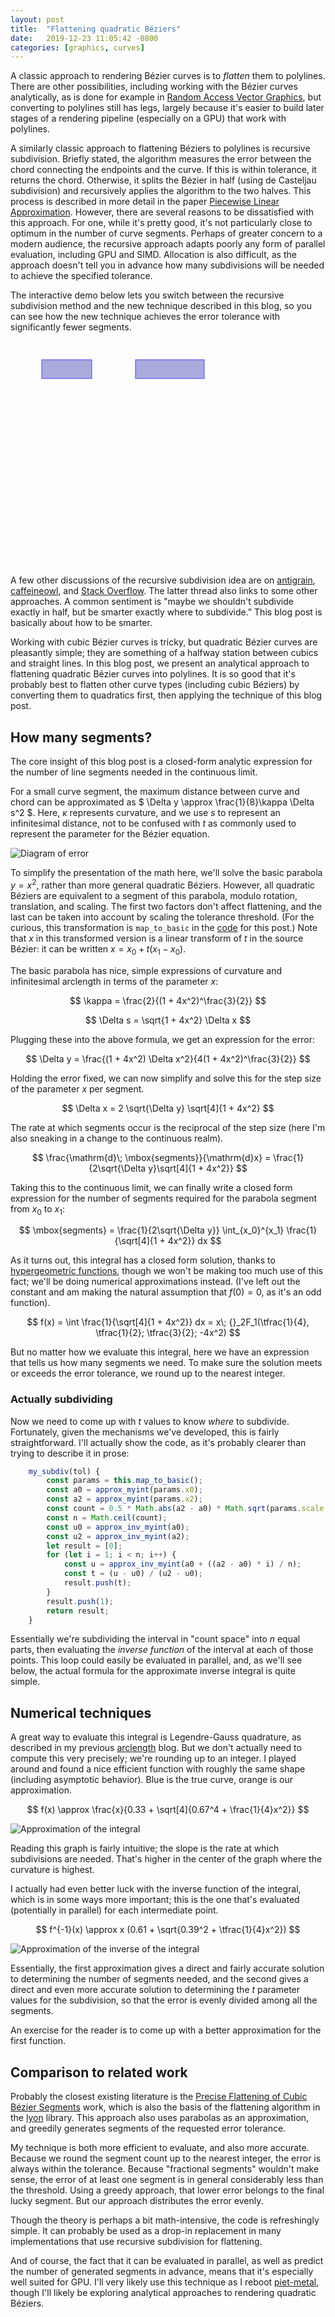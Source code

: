 ```yaml
---
layout: post
title:  "Flattening quadratic Béziers"
date:   2019-12-23 11:05:42 -0800
categories: [graphics, curves]
---
```

<style>
  svg {
    touch-action: none;
  }
</style>
<script type="text/x-mathjax-config">
        MathJax.Hub.Config({
                tex2jax: {
                        inlineMath: [['$', '$']]
                }
        });
</script>
<script src="https://cdnjs.cloudflare.com/ajax/libs/mathjax/2.7.0/MathJax.js?config=TeX-AMS-MML_HTMLorMML" type="text/javascript"></script>

A classic approach to rendering Bézier curves is to *flatten* them to polylines. There are other possibilities, including working with the Bézier curves analytically, as is done for example in [Random Access Vector Graphics], but converting to polylines still has legs, largely because it's easier to build later stages of a rendering pipeline (especially on a GPU) that work with polylines.

A similarly classic approach to flattening Béziers to polylines is recursive subdivision. Briefly stated, the algorithm measures the error between the chord connecting the endpoints and the curve. If this is within tolerance, it returns the chord. Otherwise, it splits the Bézier in half (using de Casteljau subdivision) and recursively applies the algorithm to the two halves. This process is described in more detail in the paper [Piecewise Linear Approximation]. However, there are several reasons to be dissatisfied with this approach. For one, while it's pretty good, it's not particularly close to optimum in the number of curve segments. Perhaps of greater concern to a modern audience, the recursive approach adapts poorly any form of parallel evaluation, including GPU and SIMD. Allocation is also difficult, as the approach doesn't tell you in advance how many subdivisions will be needed to achieve the specified tolerance.

The interactive demo below lets you switch between the recursive subdivision method and the new technique described in this blog, so you can see how the new technique achieves the error tolerance with significantly fewer segments.

<style>
svg .handle {
    pointer-events: all;
}
svg .handle:hover {
    r: 6;
}
svg .quad {
    stroke-width: 6px;
    stroke: #bbb;
}
svg .hull {
    stroke: #c44;
}
svg .polyline {
}
svg text {
    font-family: sans-serif;
}
svg .button {
    fill: #aad;
    stroke: #44f;
}
svg .button:hover {
    fill: #bbf;
}
svg text {
    pointer-events: none;
}
svg #grid line {
    stroke: #ccc;
}
img {
  margin: auto;
  margin: auto;
  display: block;
}
</style>
<svg id="s" width="700" height="500">
    <g id="grid"></g>
    <rect class="button" x="50" y="30" width="80" height="30" />
    <rect class="button" x="200" y="30" width="110" height="30" />
</svg>
<script>
const svgNS = "http://www.w3.org/2000/svg";

class Point {
    constructor(x, y) {
        this.x = x;
        this.y = y;
    }

    lerp(p2, t) {
        return new Point(this.x + (p2.x - this.x) * t, this.y + (p2.y - this.y) * t);
    }

    dist(p2) {
        return Math.hypot(p2.x - this.x, p2.y - this.y);
    }
}

// Compute an approximation to int (1 + 4x^2) ^ -0.25 dx
// This isn't especially good but will do.
function approx_myint(x) {
   const d = 0.67; 
   return x / (1 - d + Math.pow(Math.pow(d, 4) + 0.25 * x * x, 0.25));
}

// Approximate the inverse of the function above.
// This is better.
function approx_inv_myint(x) {
    const b = 0.39;
    return x * (1 - b + Math.sqrt(b * b + 0.25 * x * x));
}

class QuadBez {
    constructor(x0, y0, x1, y1, x2, y2) {
        this.x0 = x0;
        this.y0 = y0;
        this.x1 = x1;
        this.y1 = y1;
        this.x2 = x2;
        this.y2 = y2;
    }

    to_svg_path() {
        return `M${this.x0} ${this.y0} Q${this.x1} ${this.y1} ${this.x2} ${this.y2}`
    }

    eval(t) {
        const mt = 1 - t;
        const x = this.x0 * mt * mt + 2 * this.x1 * t * mt + this.x2 * t * t;
        const y = this.y0 * mt * mt + 2 * this.y1 * t * mt + this.y2 * t * t;
        return new Point(x, y);
    }

    subsegment(t0, t1) {
        const p0 = this.eval(t0);
        const p2 = this.eval(t1);
        const dt = t1 - t0;
        const p1x = p0.x + (this.x1 - this.x0 + t0 * (this.x2 - 2 * this.x1 + this.x0)) * dt;
        const p1y = p0.y + (this.y1 - this.y0 + t0 * (this.y2 - 2 * this.y1 + this.y0)) * dt;
        return new QuadBez(p0.x, p0.y, p1x, p1y, p2.x, p2.y);
    }

    // The maximum error between a chord and the quadratic Bézier.
    // Note: this isn't quite right for extreme examples.
    error() {
        const x1 = this.x1 - this.x0;
        const y1 = this.y1 - this.y0;
        const x2 = this.x2 - this.x0;
        const y2 = this.y2 - this.y0;
        const t = (x1 * x2 + y1 * y2) / (x2 * x2 + y2 * y2);
        const u = Math.min(Math.max(t, 0), 1);
        const p = new Point(this.x0, this.y0).lerp(new Point(this.x2, this.y2), u);
        return 0.5 * p.dist(new Point(this.x1, this.y1));
    }

    // Determine the x values and scaling to map to y=x^2
    map_to_basic() {
        const ddx = 2 * this.x1 - this.x0 - this.x2;
        const ddy = 2 * this.y1 - this.y0 - this.y2;
        const u0 = (this.x1 - this.x0) * ddx + (this.y1 - this.y0) * ddy;
        const u2 = (this.x2 - this.x1) * ddx + (this.y2 - this.y1) * ddy;
        const cross = (this.x2 - this.x0) * ddy - (this.y2 - this.y0) * ddx;
        const x0 = u0 / cross;
        const x2 = u2 / cross;
        // There's probably a more elegant formulation of this...
        const scale = Math.abs(cross) / (Math.hypot(ddx, ddy) * Math.abs(x2 - x0));
        return {x0: x0, x2: x2, scale: scale, cross: cross};
    }

    recurse_subdiv_inner(tol, t0, t1, result) {
        const q = this.subsegment(t0, t1);
        if (q.error() <= tol) {
            result.push(t1);
        } else {
            const tm = (t0 + t1) * 0.5;
            this.recurse_subdiv_inner(tol, t0, tm, result);
            this.recurse_subdiv_inner(tol, tm, t1, result);
        }
    }

    recurse_subdiv(tol) {
        const result = [0]
        this.recurse_subdiv_inner(tol, 0, 1, result);
        return result;
    }

    // Subdivide using fancy algorithm.
    my_subdiv(tol) {
        const params = this.map_to_basic();
        const a0 = approx_myint(params.x0);
        const a2 = approx_myint(params.x2);
        const count =  0.5 * Math.abs(a2 - a0) * Math.sqrt(params.scale / tol);
        const n = Math.ceil(count);
        const u0 = approx_inv_myint(a0);
        const u2 = approx_inv_myint(a2);
        let result = [0];
        for (let i = 1; i < n; i++) {
            const u = approx_inv_myint(a0 + ((a2 - a0) * i) / n);
            const t = (u - u0) / (u2 - u0);
            result.push(t);
        }
        result.push(1);
        return result;
    }
}

//for (let i = 0; i < sub.length - 1; i++) {
//    console.log(qb.subsegment(sub[i], sub[i + 1]).error());
//}

class QuadUi {
    constructor(id) {
        this.root = document.getElementById(id);

        this.root.addEventListener("pointerdown", e => {
            this.root.setPointerCapture(e.pointerId);
            this.onPointerDown(e);
            e.preventDefault();
            e.stopPropagation();
        });
        this.root.addEventListener("pointermove", e => {
            this.onPointerMove(e);
            e.preventDefault();
            e.stopPropagation();
        });
        this.root.addEventListener("pointerup", e => {
            this.root.releasePointerCapture(e.pointerId);
            this.onPointerUp(e);
            e.preventDefault();
            e.stopPropagation();
        });

        this.pts = [new Point(200, 450), new Point(400, 450), new Point(600, 50)];
        this.quad = this.make_stroke();
        this.quad.classList.add("quad");
        this.polyline = this.make_stroke();
        this.polyline.classList.add("polyline");
        this.hull = this.make_stroke();
        this.hull.classList.add("hull");
        this.handles = [];
        for (let pt of this.pts) {
            this.handles.push(this.make_handle(pt));
        }
        this.n_label = this.make_text(500, 50);
        this.type_label = this.make_text(90, 50);
        this.type_label.setAttribute("text-anchor", "middle");
        this.thresh_label = this.make_text(210, 50);
        this.pips = [];
        this.method = "analytic";
        this.grid = 20;
        this.thresh = 1.0;
        this.renderGrid(true);
        this.update();

        this.current_obj = null;
    }

    onPointerDown(e) {
        const x = e.offsetX;
        const y = e.offsetY;
        if (x >= 50 && x <= 130 && y >= 30 && y <= 60) {
            if (this.method == "analytic") {
                this.method = "recursive";
            } else {
                this.method = "analytic";
            }
            this.update();
            return;
        }
        if (x >= 200 && x <= 310 && y >= 30 && y <= 60) {
            if (this.thresh == 1.0) {
                this.thresh = 0.5;
            } else if (this.thresh == 0.5) {
                this.thresh = 0.2;
            } else if (this.thresh == 0.2) {
                this.thresh = 0.1;
            } else if (this.thresh == 0.1) {
                this.thresh = 10.0;
            } else if (this.thresh == 10.0) {
                this.thresh = 5.0;
            } else if (this.thresh == 5.0) {
                this.thresh = 2.0;
            } else if (this.thresh == 2.0) {
                this.thresh = 1.0;
            }
            this.update();
            return;
        }
        for (let i = 0; i < this.pts.length; i++) {
            if (Math.hypot(x - this.pts[i].x, y - this.pts[i].y) < 10) {
                this.current_obj = i;
            }
        }
    }

    onPointerMove(e) {
        if (this.current_obj !== null) {
            const i = this.current_obj;
            const x = e.offsetX;
            const y = e.offsetY;
            this.pts[i] = new Point(x, y);
            this.handles[i].setAttribute("cx", x);
            this.handles[i].setAttribute("cy", y);
            this.update();
        }
    }

    onPointerUp(e) {
        this.current_obj = null;
    }

    renderGrid(visible) {
        let grid = document.getElementById("grid");
        //this.ui.removeAllChildren(grid);
        if (!visible) return;
        let w = 700;
        let h = 500;
        for (let i = 0; i < w; i += this.grid) {
            let line = document.createElementNS(svgNS, "line");
            line.setAttribute("x1", i);
            line.setAttribute("y1", 0);
            line.setAttribute("x2", i);
            line.setAttribute("y2", h);
            grid.appendChild(line);
        }
        for (let i = 0; i < h; i += this.grid) {
            let line = document.createElementNS(svgNS, "line");
            line.setAttribute("x1", 0);
            line.setAttribute("y1", i);
            line.setAttribute("x2", w);
            line.setAttribute("y2", i);
            grid.appendChild(line);
        }
    }

    make_handle(p) {
        const circle = this.plot(p.x, p.y, "blue", 5);
        circle.classList.add("handle");
        return circle;
    }

    make_stroke(qb) {
        const path = document.createElementNS(svgNS, "path");
        path.setAttribute("fill", "none");
        path.setAttribute("stroke", "blue");
        this.root.appendChild(path);
        return path;
    }

    make_text(x, y) {
        const text = document.createElementNS(svgNS, "text");
        text.setAttribute("x", x);
        text.setAttribute("y", y);
        this.root.appendChild(text);
        return text;
    }

    plot(x, y, color = "black", r = 2) {
        let circle = document.createElementNS(svgNS, "circle");
        circle.setAttribute("cx", x);
        circle.setAttribute("cy", y);
        circle.setAttribute("r", r);
        circle.setAttribute("fill", color)
        this.root.appendChild(circle);
        return circle;
    }

    update() {
        for (let pip of this.pips) {
            pip.remove();
        }
        this.pips = [];
        const p0 = this.pts[0];
        const p1 = this.pts[1];
        const p2 = this.pts[2];
        const qb = new QuadBez(p0.x, p0.y, p1.x, p1.y, p2.x, p2.y);
        this.quad.setAttribute("d", qb.to_svg_path());

        const h = `M${p0.x} ${p0.y}L${p1.x} ${p1.y}L${p2.x} ${p2.y}`;
        this.hull.setAttribute("d", h);

        const tol = this.thresh;
        let sub;
        if (this.method == "analytic") {
            sub = qb.my_subdiv(tol);
        } else {
            sub = qb.recurse_subdiv(tol);
        }
        const n = sub.length - 1;
        let p = "";
        for (let t of sub) {
            const xy = qb.eval(t);
            this.pips.push(this.plot(xy.x, xy.y));
            if (p == "") {
                p = `M${xy.x} ${xy.y}`;
            } else {
                p += `L${xy.x} ${xy.y}` 
            }
        }
        this.polyline.setAttribute("d", p);
        this.n_label.textContent = `n = ${n}`;
        this.type_label.textContent = this.method;
        this.thresh_label.textContent = `threshold: ${this.thresh}`;
    }
}

new QuadUi("s");
</script>


A few other discussions of the recursive subdivision idea are on [antigrain], [caffeineowl], and [Stack Overflow]. The latter thread also links to some other approaches. A common sentiment is "maybe we shouldn't subdivide exactly in half, but be smarter exactly where to subdivide." This blog post is basically about how to be smarter.

Working with cubic Bézier curves is tricky, but quadratic Bézier curves are pleasantly simple; they are something of a halfway station between cubics and straight lines. In this blog post, we present an analytical approach to flattening quadratic Bézier curves into polylines. It is so good that it's probably best to flatten other curve types (including cubic Béziers) by converting them to quadratics first, then applying the technique of this blog post.

## How many segments?

The core insight of this blog post is a closed-form analytic expression for the number of line segments needed in the continuous limit.

For a small curve segment, the maximum distance between curve and chord can be approximated as $ \Delta y \approx \frac{1}{8}\kappa \Delta s^2 $. Here, $\kappa$ represents curvature, and we use $s$ to represent an infinitesimal distance, not to be confused with $t$ as commonly used to represent the parameter for the Bézier equation.

![Diagram of error](/assets/chord_error.svg)

To simplify the presentation of the math here, we'll solve the basic parabola $y = x^2$, rather than more general quadratic Béziers. However, all quadratic Béziers are equivalent to a segment of this parabola, modulo rotation, translation, and scaling. The first two factors don't affect flattening, and the last can be taken into account by scaling the tolerance threshold. (For the curious, this transformation is `map_to_basic` in the [code] for this post.) Note that $x$ in this transformed version is a linear transform of $t$ in the source Bézier: it can be written $x = x_0 + t(x_1 - x_0)$.

The basic parabola has nice, simple expressions of curvature and infinitesimal arclength in terms of the parameter $x$:


$$
\kappa = \frac{2}{(1 + 4x^2)^\frac{3}{2}}
$$

$$
\Delta s = \sqrt{1 + 4x^2} \Delta x
$$

Plugging these into the above formula, we get an expression for the error:

$$
\Delta y = \frac{(1 + 4x^2) \Delta x^2}{4(1 + 4x^2)^\frac{3}{2}}
$$

Holding the error fixed, we can now simplify and solve this for the step size of the parameter $x$ per segment.

$$
\Delta x = 2  \sqrt{\Delta y} \sqrt[4]{1 + 4x^2}
$$

The rate at which segments occur is the reciprocal of the step size (here I'm also sneaking in a change to the continuous realm).

$$
\frac{\mathrm{d}\; \mbox{segments}}{\mathrm{d}x} = \frac{1}{2\sqrt{\Delta y}\sqrt[4]{1 + 4x^2}}
$$

Taking this to the continuous limit, we can finally write a closed form expression for the number of segments required for the parabola segment from $x_0$ to $x_1$:

$$
\mbox{segments} =  \frac{1}{2\sqrt{\Delta y}} \int_{x_0}^{x_1} \frac{1}{\sqrt[4]{1 + 4x^2}} dx
$$

As it turns out, this integral has a closed form solution, thanks to [hypergeometric functions][Hypergeometric function], though we won't be making too much use of this fact; we'll be doing numerical approximations instead. (I've left out the constant and am making the natural assumption that $f(0) = 0$, as it's an odd function).

$$
f(x) = \int \frac{1}{\sqrt[4]{1 + 4x^2}} dx = x\; {}_2F_1(\tfrac{1}{4}, \tfrac{1}{2}; \tfrac{3}{2}; -4x^2)
$$

But no matter how we evaluate this integral, here we have an expression that tells us how many segments we need. To make sure the solution meets or exceeds the error tolerance, we round up to the nearest integer.

### Actually subdividing

Now we need to come up with $t$ values to know *where* to subdivide. Fortunately, given the mechanisms we've developed, this is fairly straightforward. I'll actually show the code, as it's probably clearer than trying to describe it in prose:

```javascript
    my_subdiv(tol) {
        const params = this.map_to_basic();
        const a0 = approx_myint(params.x0);
        const a2 = approx_myint(params.x2);
        const count = 0.5 * Math.abs(a2 - a0) * Math.sqrt(params.scale / tol);
        const n = Math.ceil(count);
        const u0 = approx_inv_myint(a0);
        const u2 = approx_inv_myint(a2);
        let result = [0];
        for (let i = 1; i < n; i++) {
            const u = approx_inv_myint(a0 + ((a2 - a0) * i) / n);
            const t = (u - u0) / (u2 - u0);
            result.push(t);
        }
        result.push(1);
        return result;
    }
```
Essentially we're subdividing the interval in "count space" into $n$ equal parts, then evaluating the *inverse function* of the interval at each of those points. This loop could easily be evaluated in parallel, and, as we'll see below, the actual formula for the approximate inverse integral is quite simple.

## Numerical techniques

A great way to evaluate this integral is Legendre-Gauss quadrature, as described in my previous [arclength] blog. But we don't actually need to compute this very precisely; we're rounding up to an integer. I played around and found a nice efficient function with roughly the same shape (including asymptotic behavior). Blue is the true curve, orange is our approximation.

$$
f(x) \approx \frac{x}{0.33 + \sqrt[4]{0.67^4 + \frac{1}{4}x^2}}
$$

<!-- Todo: I'd like better images, these are screenshots from colab -->
![Approximation of the integral](/assets/flatten_approx.png)

Reading this graph is fairly intuitive; the slope is the rate at which subdivisions are needed. That's higher in the center of the graph where the curvature is highest.

I actually had even better luck with the inverse function of the integral, which is in some ways more important; this is the one that's evaluated (potentially in parallel) for each intermediate point.

$$
f^{-1}(x) \approx x (0.61 + \sqrt{0.39^2 + \tfrac{1}{4}x^2})
$$

![Approximation of the inverse of the integral](/assets/flatten_inv_approx.png)

Essentially, the first approximation gives a direct and fairly accurate solution to determining the number of segments needed, and the second gives a direct and even more accurate solution to determining the $t$ parameter values for the subdivision, so that the error is evenly divided among all the segments.

An exercise for the reader is to come up with a better approximation for the first function.

## Comparison to related work

Probably the closest existing literature is the [Precise Flattening of Cubic Bézier Segments] work, which is also the basis of the flattening algorithm in the [lyon] library. This approach also uses parabolas as an approximation, and greedily generates segments of the requested error tolerance.

My technique is both more efficient to evaluate, and also more accurate. Because we round the segment count up to the nearest integer, the error is always within the tolerance. Because "fractional segments" wouldn't make sense, the error of at least one segment is in general considerably less than the threshold. Using a greedy approach, that lower error belongs to the final lucky segment. But our approach distributes the error evenly.

Though the theory is perhaps a bit math-intensive, the code is refreshingly simple. It can probably be used as a drop-in replacement in many implementations that use recursive subdivision for flattening.

And of course, the fact that it can be evaluated in parallel, as well as predict the number of generated segments in advance, means that it's especially well suited for GPU. I'll very likely use this technique as I reboot [piet-metal], though I'll likely be exploring analytical approaches to rendering quadratic Béziers.

[Random Access Vector Graphics]: http://hhoppe.com/proj/ravg/
[caffeineowl]: http://www.caffeineowl.com/graphics/2d/vectorial/bezierintro.html
[Piecewise Linear Approximation]: http://citeseerx.ist.psu.edu/viewdoc/download?doi=10.1.1.86.162&rep=rep1&type=pdf
[antigrain]: https://web.archive.org/web/20190329074058/http://antigrain.com:80/research/adaptive_bezier/index.html
[Stack Overflow]: https://stackoverflow.com/questions/9247564/convert-bezier-curve-to-polygonal-chain
[Fast, Precise Flattening of Cubic Bézier Segment Offset Curves]: https://web.archive.org/web/20170911131001/http://cis.usouthal.edu/~hain/general/Publications/Bezier/Bezier%20Offset%20Curves.pdf
[lyon]: https://docs.rs/lyon/0.4.1/lyon/Bézier/index.html#flattening
[Precise Flattening of Cubic Bézier Segments]: https://pdfs.semanticscholar.org/8963/c06a92d6ca8868348b0930bbb800ff6e7920.pdf
[code]: https://github.com/raphlinus/raphlinus.github.io/tree/master/_posts/2019-12-23-flatten-quadbez.md
[Hypergeometric function]: https://en.wikipedia.org/wiki/Hypergeometric_function
[arclength]: https://raphlinus.github.io/curves/2018/12/28/bezier-arclength.html
[piet-metal]: https://github.com/linebender/piet-metal
